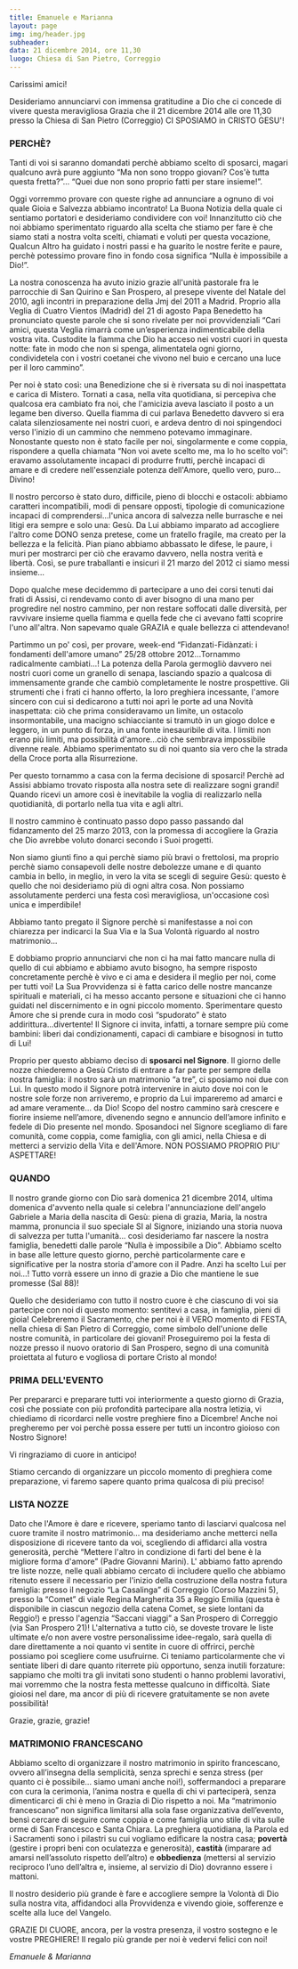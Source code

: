 ```yaml
---
title: Emanuele e Marianna
layout: page
img: img/header.jpg
subheader:
data: 21 dicembre 2014, ore 11,30
luogo: Chiesa di San Pietro, Correggio
---
```


Carissimi amici!

Desideriamo annunciarvi con immensa gratitudine a Dio che ci concede di vivere questa meravigliosa Grazia che il 21 dicembre 2014 alle ore 11,30 presso la Chiesa di San Pietro (Correggio)
CI SPOSIAMO in CRISTO GESU'!

### PERCHÈ?

Tanti di voi si saranno domandati perchè abbiamo scelto di sposarci, magari qualcuno avrà pure aggiunto “Ma non sono troppo giovani? Cos'è tutta questa fretta?”... “Quei due non sono proprio fatti per stare insieme!”.

Oggi vorremmo provare con queste righe ad annunciare a ognuno di voi quale Gioia e Salvezza abbiamo incontrato! La Buona Notizia della quale ci sentiamo portatori e desideriamo condividere con voi!
Innanzitutto ciò che noi abbiamo sperimentato riguardo alla scelta che stiamo per fare è che siamo stati a nostra volta scelti, chiamati e voluti per questa vocazione, Qualcun Altro ha guidato i nostri passi e ha guarito le nostre ferite e paure, perchè potessimo provare fino in fondo cosa significa “Nulla è impossibile a Dio!”.

La nostra conoscenza ha avuto inizio grazie all'unità pastorale fra le parrocchie di San Quirino e San Prospero, al presepe vivente del Natale del 2010, agli incontri in preparazione della Jmj del 2011 a Madrid. Proprio alla Veglia di Cuatro Vientos (Madrid) del 21 di agosto Papa Benedetto ha pronunciato queste parole che si sono rivelate per noi provvidenziali “Cari amici, questa Veglia rimarrà come un’esperienza indimenticabile della vostra vita. Custodite la fiamma che Dio ha acceso nei vostri cuori in questa notte: fate in modo che non si spenga, alimentatela ogni giorno, condividetela con i vostri coetanei che vivono nel buio e cercano una luce per il loro cammino”.

Per noi è stato così: una Benedizione che si è riversata su di noi inaspettata e carica di Mistero. Tornati a casa, nella vita quotidiana, si percepiva che qualcosa era cambiato fra noi, che l'amicizia aveva lasciato il posto a un legame ben diverso. Quella fiamma di cui parlava Benedetto davvero si era calata silenziosamente nei nostri cuori, e ardeva dentro di noi spingendoci verso l'inizio di un cammino che nemmeno potevamo immaginare. Nonostante questo non è stato facile per noi, singolarmente e come coppia, rispondere a quella chiamata “Non voi avete scelto me, ma Io ho scelto voi”: eravamo assolutamente incapaci di produrre frutti, perchè incapaci di amare e di credere nell'essenziale potenza dell'Amore, quello vero, puro... Divino!

Il nostro percorso è stato duro, difficile, pieno di blocchi e ostacoli: abbiamo caratteri incompatibili, modi di pensare opposti, tipologie di comunicazione incapaci di comprendersi...l'unica ancora di salvezza nelle burrasche e nei litigi era sempre e solo una: Gesù. Da Lui abbiamo imparato ad accogliere l'altro come DONO senza pretese, come un fratello fragile, ma creato per la bellezza e la felicità. Pian piano abbiamo abbassato le difese, le paure, i muri per mostrarci per ciò che eravamo davvero, nella nostra verità e libertà. Così, se pure traballanti e insicuri il 21 marzo del 2012 ci siamo messi insieme...

Dopo qualche mese decidemmo di partecipare a uno dei corsi tenuti dai frati di Assisi, ci rendevamo conto di aver bisogno di una mano per progredire nel nostro cammino, per non restare soffocati dalle diversità, per ravvivare insieme quella fiamma e quella fede che ci avevano fatti scoprire l'uno all'altra. Non sapevamo quale GRAZIA e quale bellezza ci attendevano!

Partimmo un po' così, per provare, week-end “Fìdanzati-Fidànzati: i fondamenti dell'amore umano” 25/28 ottobre 2012...Tornammo radicalmente cambiati...! La potenza della Parola germogliò davvero nei nostri cuori come un granello di senapa, lasciando spazio a qualcosa di immensamente grande che cambiò completamente le nostre prospettive. Gli strumenti che i frati ci hanno offerto, la loro preghiera incessante, l'amore sincero con cui si dedicarono a tutti noi aprì le porte ad una Novità inaspettata: ciò che prima consideravamo un limite, un ostacolo insormontabile, una macigno schiacciante si tramutò in un giogo dolce e leggero, in un punto di forza, in una fonte inesauribile di vita. I limiti non erano più limiti, ma possibilità d'amore...ciò che sembrava impossibile divenne reale. Abbiamo sperimentato su di noi quanto sia vero che la strada della Croce porta alla Risurrezione. 

Per questo tornammo a casa con la ferma decisione di sposarci! Perchè ad Assisi abbiamo trovato risposta alla nostra sete di realizzare sogni grandi! Quando ricevi un amore così è inevitabile la voglia di realizzarlo nella quotidianità, di portarlo nella tua vita e agli altri.

Il nostro cammino è continuato passo dopo passo passando dal fidanzamento del 25 marzo 2013, con la promessa di accogliere la Grazia che Dio avrebbe voluto donarci secondo i Suoi progetti. 

Non siamo giunti fino a qui perchè siamo più bravi o frettolosi, ma proprio perchè siamo consapevoli delle nostre debolezze umane e di quanto cambia in bello, in meglio, in vero la vita se scegli di seguire Gesù: questo è quello che noi desideriamo più di ogni altra cosa. Non possiamo assolutamente perderci una festa così meravigliosa, un'occasione così unica e imperdibile!

Abbiamo tanto pregato il Signore perchè si manifestasse a noi con chiarezza per indicarci la Sua Via e la Sua Volontà riguardo al nostro matrimonio...

E dobbiamo proprio annunciarvi che non ci ha mai fatto mancare nulla di quello di cui abbiamo e abbiamo avuto bisogno, ha sempre risposto concretamente perchè è vivo e ci ama e desidera il meglio per noi, come per tutti voi! La Sua Provvidenza si è fatta carico delle nostre mancanze spirituali e materiali, ci ha messo accanto persone e situazioni che ci hanno guidati nel discernimento e in ogni piccolo momento. Sperimentare questo Amore che si prende cura in modo così “spudorato” è stato addirittura...divertente! Il Signore ci invita, infatti, a tornare sempre più come bambini: liberi dai condizionamenti, capaci di cambiare e bisognosi in tutto di Lui!

Proprio per questo abbiamo deciso di **sposarci nel Signore**. Il giorno delle nozze chiederemo a Gesù Cristo di entrare a far parte per sempre della nostra famiglia: il nostro sarà un matrimonio “a tre”, ci sposiamo noi due con Lui. In questo modo il Signore potrà intervenire in aiuto dove noi con le nostre sole forze non arriveremo, e proprio da Lui impareremo ad amarci e ad amare veramente… da Dio! Scopo del nostro cammino sarà crescere e fiorire insieme nell’amore, divenendo segno e annuncio dell’amore infinito e fedele di Dio presente nel mondo. Sposandoci nel Signore scegliamo di fare comunità, come coppia, come famiglia, con gli amici, nella Chiesa e di metterci a servizio della Vita e dell'Amore. NON POSSIAMO PROPRIO PIU' ASPETTARE!

### QUANDO

Il nostro grande giorno con Dio sarà domenica 21 dicembre 2014, ultima domenica d'avvento nella quale si celebra l'annunciazione dell'angelo Gabriele a Maria della nascita di Gesù: piena di grazia, Maria, la nostra mamma, pronuncia il suo speciale SI al Signore, iniziando una storia nuova di salvezza per tutta l'umanità... così desideriamo far nascere la nostra famiglia, benedetti dalle parole “Nulla è impossibile a Dio”. Abbiamo scelto in base alle letture questo giorno, perchè particolarmente care e significative per la nostra storia d'amore con il Padre. Anzi ha scelto Lui per noi...! Tutto vorrà essere un inno di grazie a Dio che mantiene le sue promesse (Sal 88)!

Quello che desideriamo con tutto il nostro cuore è che ciascuno di voi sia partecipe con noi di questo momento: sentitevi a casa, in famiglia, pieni di gioia! Celebreremo il Sacramento, che per noi è il VERO momento di FESTA, nella chiesa di San Pietro di Correggio, come simbolo dell'unione delle nostre comunità, in particolare dei giovani! Proseguiremo poi la festa di nozze presso il nuovo oratorio di San Prospero, segno di una comunità proiettata al futuro e vogliosa di portare Cristo al mondo!

### PRIMA DELL'EVENTO

Per prepararci e preparare tutti voi interiormente a questo giorno di Grazia, così che possiate con più profondità partecipare alla nostra letizia, vi chiediamo di ricordarci nelle vostre preghiere fino a Dicembre! Anche noi pregheremo per voi perchè possa essere per tutti un incontro gioioso con Nostro Signore!

Vi ringraziamo di cuore in anticipo!

Stiamo cercando di organizzare un piccolo momento di preghiera come preparazione, vi faremo sapere quanto prima qualcosa di più preciso!

### LISTA NOZZE

Dato che l'Amore è dare e ricevere, speriamo tanto di lasciarvi qualcosa nel cuore tramite il nostro matrimonio... ma desideriamo anche metterci nella disposizione di ricevere tanto da voi, scegliendo di affidarci alla vostra generosità, perchè “Mettere l'altro in condizione di farti del bene è la migliore forma d'amore” (Padre Giovanni Marini).  L' abbiamo fatto aprendo tre liste nozze, nelle quali abbiamo cercato di includere quello che abbiamo ritenuto essere il necessario per l'inizio della costruzione della nostra futura famiglia: presso il negozio “La Casalinga” di Correggio (Corso Mazzini 5), presso la “Comet” di viale Regina Margherita 35 a Reggio Emilia (questa è disponibile in ciascun negozio della catena Comet, se siete lontani da Reggio!) e presso l'agenzia “Saccani viaggi” a San Prospero di Correggio (via San Prospero 21)! L'alternativa a tutto ciò, se doveste trovare le liste ultimate e/o non avere vostre personalissime idee-regalo, sarà quella di dare direttamente a noi quanto vi sentite in cuore di offrirci, perchè possiamo poi scegliere come usufruirne. Ci teniamo particolarmente che vi sentiate liberi di dare quanto riterrete più opportuno, senza inutili forzature: sappiamo che molti tra gli invitati sono studenti o hanno problemi lavorativi, mai vorremmo che la nostra festa mettesse qualcuno in difficoltà. Siate gioiosi nel dare, ma ancor di più di ricevere gratuitamente se non avete possibilità!

Grazie, grazie, grazie!

### MATRIMONIO FRANCESCANO

Abbiamo scelto di organizzare il nostro matrimonio in spirito francescano, ovvero all’insegna della semplicità, senza sprechi e senza stress (per quanto ci è possibile... siamo umani anche noi!), soffermandoci a preparare con cura la cerimonia, l’anima nostra e quella di chi vi parteciperà, senza dimenticarci di chi è meno in Grazia di Dio rispetto a noi. Ma “matrimonio francescano” non significa limitarsi alla sola fase organizzativa dell’evento, bensì cercare di seguire come coppia e come famiglia uno stile di vita sulle orme di San Francesco e Santa Chiara. La preghiera quotidiana, la Parola ed i Sacramenti sono i pilastri su cui vogliamo edificare la nostra casa; **povertà** (gestire i propri beni con oculatezza e generosità), **castità** (imparare ad amarsi nell’assoluto rispetto dell’altro) e **obbedienza** (mettersi al servizio reciproco l’uno dell’altra e, insieme, al servizio di Dio) dovranno essere i mattoni.

Il nostro desiderio più grande è fare e accogliere sempre la Volontà di Dio sulla nostra vita, affidandoci alla Provvidenza e vivendo gioie, sofferenze e scelte alla luce del Vangelo.

GRAZIE DI CUORE, ancora, per la vostra presenza, il vostro sostegno e le vostre PREGHIERE! Il regalo più grande per noi è vedervi felici con noi!

*Emanuele & Marianna*

